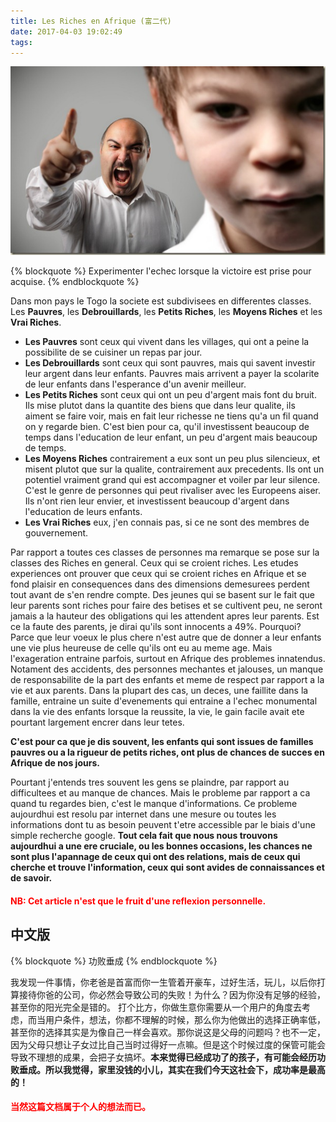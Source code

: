 ```yaml
---
title: Les Riches en Afrique (富二代)
date: 2017-04-03 19:02:49
tags:
---
```



![](/images/parent_severe.jpg)

  
{% blockquote %}
Experimenter l'echec lorsque la victoire est prise pour acquise.
{% endblockquote %}
 

Dans mon pays le Togo la societe est subdivisees en differentes classes. Les **Pauvres**, les **Debrouillards**, les **Petits Riches**, les **Moyens Riches** et les **Vrai Riches**.
+ **Les Pauvres** sont ceux qui vivent dans les villages, qui ont a peine la possibilite de se cuisiner un repas par jour.
+ **Les Debrouillards** sont ceux qui sont pauvres, mais qui savent investir leur argent dans leur enfants. Pauvres mais arrivent a payer la scolarite de leur enfants dans l'esperance d'un avenir meilleur.
+ **Les Petits Riches** sont ceux qui ont un peu d'argent mais font du bruit. Ils mise plutot dans la quantite des biens que dans leur qualite, ils aiment se faire voir, mais en fait leur richesse ne tiens qu'a un fil quand on y regarde bien. C'est bien pour ca, qu'il investissent beaucoup de temps dans l'education de leur enfant, un peu d'argent mais beaucoup de temps. 
+ **Les Moyens Riches** contrairement a eux sont un peu plus silencieux, et misent plutot que sur la qualite, contrairement aux precedents. Ils ont un potentiel vraiment grand qui est accompagner et voiler par leur silence. C'est le genre de personnes qui peut rivaliser avec les Europeens aiser. Ils n'ont rien  leur envier, et investissent beaucoup d'argent dans l'education de leurs enfants.
+ **Les Vrai Riches** eux, j'en connais pas, si ce ne sont des membres de gouvernement.


Par rapport a toutes ces classes de personnes ma remarque se pose sur la classes des Riches en general. Ceux qui se croient riches. Les etudes experiences ont prouver que ceux qui se croient riches en Afrique et se fond plaisir en consequences dans des dimensions demesurees perdent tout avant de s'en rendre compte. Des jeunes qui se basent sur le fait que leur parents sont riches pour faire des betises et se cultivent peu, ne seront jamais a la hauteur des obligations qui les attendent apres leur parents. 
Est ce la faute des parents, je dirai qu'ils sont innocents a 49%. Pourquoi? Parce que leur voeux le plus chere n'est autre que de donner a leur enfants une vie plus heureuse de celle qu'ils ont eu au meme age. Mais l'exageration entraine parfois, surtout en Afrique des problemes innatendus. Notament des accidents, des personnes mechantes et jalouses, un manque de responsabilite de la part des enfants et meme de respect par rapport a la vie et aux parents. 
Dans la plupart des cas, un deces, une faillite dans la famille, entraine un suite d'evenements qui entraine a l'echec monumental dans la vie des enfants lorsque la reussite, la vie, le gain facile avait ete pourtant largement encrer dans leur tetes. 

**C'est pour ca que je dis souvent, les enfants qui sont issues de familles pauvres ou a la rigueur de petits riches, ont plus de chances de succes en Afrique de nos jours.**

Pourtant j'entends tres souvent les gens se plaindre, par rapport au difficultees et au manque de chances. Mais le probleme par rapport a ca quand tu regardes bien, c'est le manque d'informations. Ce probleme aujourdhui est resolu par internet dans une mesure ou toutes les informations dont tu as besoin peuvent t'etre accessible par le biais d'une simple recherche google. **Tout cela fait que nous nous trouvons aujourdhui a une ere cruciale, ou les bonnes occasions, les chances ne sont plus l'apannage de ceux qui ont des relations, mais de ceux qui cherche et trouve l'information, ceux qui sont avides de connaissances et de savoir.**


<h4 style="color:red;">NB: Cet article n'est que le fruit d'une reflexion personnelle. </h4>


## 中文版

{% blockquote %}
功败垂成
{% endblockquote %}
 
 
我发现一件事情，你老爸是首富而你一生管着开豪车，过好生活，玩儿，以后你打算接待你爸的公司，你必然会导致公司的失败！为什么？因为你没有足够的经验，甚至你的阳光完全是错的。
打个比方，你做生意你需要从一个用户的角度去考虑，而当用户条件，想法，你都不理解的时候，那么你为他做出的选择正确率低，甚至你的选择其实是为像自己一样会喜欢。那你说这是父母的问题吗？也不一定， 因为父母只想让子女过比自己当时过得好一点嘛。但是这个时候过度的保管可能会导致不理想的成果，会把子女搞坏。**本来觉得已经成功了的孩子，有可能会经历功败垂成。所以我觉得，家里没钱的小儿，其实在我们今天这社会下，成功率是最高的！**

<h4 style="color:red;">当然这篇文档属于个人的想法而已。</h4>
